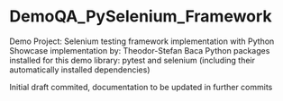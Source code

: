 # DemoQA_PySelenium_Framework

Demo Project: Selenium testing framework implementation with Python
Showcase implementation by: Theodor-Stefan Baca
Python packages installed for this demo library: pytest and selenium (including their automatically installed dependencies)

Initial draft commited, documentation to be updated in further commits
